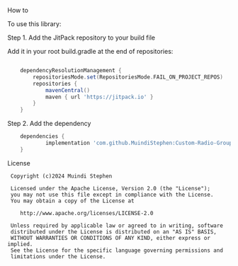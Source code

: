 How to

To use this library:

Step 1. Add the JitPack repository to your build file

Add it in your root build.gradle at the end of repositories:
```gradle

	dependencyResolutionManagement {
		repositoriesMode.set(RepositoriesMode.FAIL_ON_PROJECT_REPOS)
		repositories {
			mavenCentral()
			maven { url 'https://jitpack.io' }
		}
	}
```
Step 2. Add the dependency
```gradle
	dependencies {
	        implementation 'com.github.MuindiStephen:Custom-Radio-Group-Buttons:0.0.2'
	}
```

 License
 ```
  Copyright (c)2024 Muindi Stephen
  
  Licensed under the Apache License, Version 2.0 (the "License");
  you may not use this file except in compliance with the License.
  You may obtain a copy of the License at
  
     http://www.apache.org/licenses/LICENSE-2.0
  
  Unless required by applicable law or agreed to in writing, software
  distributed under the License is distributed on an "AS IS" BASIS,
  WITHOUT WARRANTIES OR CONDITIONS OF ANY KIND, either express or implied.
  See the License for the specific language governing permissions and
  limitations under the License.
```
